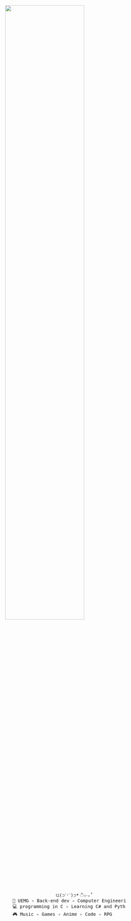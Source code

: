 <div align="center">
  <img src="https://readme-typing-svg.demolab.com?font=Inconsolata&weight=500&size=50&duration=4000&pause=300&color=FFC0CB&center=true&vCenter=true&multiline=true&repeat=true&random=false&width=1300&height=140&lines=Hello%2C+World!;I'm+Yasmim+Mendes+%E2%9C%A9" width="70%" />
  <br><br>
  <div align="left">
    <pre>
                                  ଘ(੭ˊᵕˋ)੭* ੈ✩‧₊˚
                  📖 UEMG ✧ Back-end dev ✧ Computer Engineering
                  💻 programming in C ✧ Learning C# and Python
                  🎮 Music ✧ Games ✧ Anime ✧ Code ✧ RPG
    </pre>
  </div>
  <div style="display: flex; justify-content: center; align-items: center; height: 100vh;">
    <img src="https://raw.githubusercontent.com/innng/innng/master/assets/kyubey.gif" height="40">
  </div>
</div>
